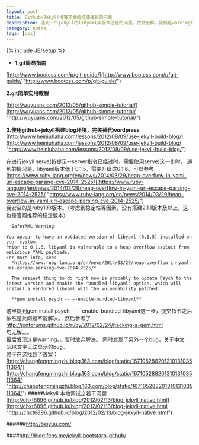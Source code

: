 ```yaml
---
layout: post
title: Github+Jekyll博客环境的搭建遇到的问题
description: 遇到一个jekyll的libyaml库版本过低的问题，依然无解。虽然是warning并不会一下。
category: notes
tags: [css]
---
```


{% include JB/setup %}


- **1.git简易指南**

[http://www.bootcss.com/p/git-guide/](http://www.bootcss.com/p/git-guide/ "http://www.bootcss.com/p/git-guide/")

**2.git简单实用教程**

[http://wuyuans.com/2012/05/github-simple-tutorial/](http://wuyuans.com/2012/05/github-simple-tutorial/ "http://wuyuans.com/2012/05/github-simple-tutorial/")

**3.使用github+jekyll搭建blog环境，完美替代wordpress**
[http://www.heiniuhaha.com/lessons/2012/08/09/use-jekyll-build-blog/](http://www.heiniuhaha.com/lessons/2012/08/09/use-jekyll-build-blog/ "http://www.heiniuhaha.com/lessons/2012/08/09/use-jekyll-build-blog/")     

   在进行jekyll serve(按提示--server指令已经过时，需要使用serve)这一步时，
遇到的情况是，libyaml版本低于0.1.5，需要升级成0.1.6。可以参考   
[https://www.ruby-lang.org/en/news/2014/03/29/heap-overflow-in-yaml-uri-escape-parsing-cve-2014-2525/](https://www.ruby-lang.org/en/news/2014/03/29/heap-overflow-in-yaml-uri-escape-parsing-cve-2014-2525/ "https://www.ruby-lang.org/en/news/2014/03/29/heap-overflow-in-yaml-uri-escape-parsing-cve-2014-2525/")   
我安装的是ruby193版本。（考虑到稳定性等因素，没有搭建2.1.1版本及以上，这也是官网推荐的稳定版本）
   
      SafeYAML Warning   
      
    You appear to have an outdated version of libyaml (0.1.5) installed on your system.   
    Prior to 0.1.6, libyaml is vulnerable to a heap overflow exploit from malicious YAML payloads.
    For more info, see:  
      *https://www.ruby-lang.org/en/news/2014/03/29/heap-overflow-in-yaml-uri-escape-parsing-cve-2014-2525/*   
    
      The easiest thing to do right now is probably to update Psych to the  latest version and enable the 'bundled-libyaml' option, which will  install a vendored libyaml with the vulnerability patched:   
    
      **gem install psych -- --enable-bundled-libyaml**

这里提到gem install psych -- --enable-bundled-libyaml这一步，提交指令之后依然是此问题不能解决。
然后参考了   
[http://jonforums.github.io/ruby/2012/02/24/hacking-a-gem.html ](http://jonforums.github.io/ruby/2012/02/24/hacking-a-gem.html  "http://jonforums.github.io/ruby/2012/02/24/hacking-a-gem.html ")  
均无解。。。   
最后发现这是warning。。暂时放弃解决。
同时发现了另外一个bug，关于中文GBK文字无法显示的bug。   
终于在这找到了答案：
[http://changfengmingzhi.blog.163.com/blog/static/16710528820131013103511364/](http://changfengmingzhi.blog.163.com/blog/static/16710528820131013103511364/ "http://changfengmingzhi.blog.163.com/blog/static/16710528820131013103511364/")
#####Jekyll 本地调试之若干问题
[http://chxt6896.github.io/blog/2012/02/13/blog-jekyll-native.html](http://chxt6896.github.io/blog/2012/02/13/blog-jekyll-native.html "http://chxt6896.github.io/blog/2012/02/13/blog-jekyll-native.html")

######http://beiyuu.com/

####http://blog.fens.me/jekyll-bootstarp-github/